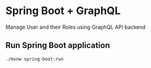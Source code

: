 # Spring Boot + GraphQL

Manage User and their Roles using GraphQL API backend



## Run Spring Boot application
```
./mvnw spring-boot:run
```